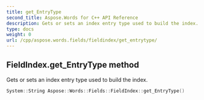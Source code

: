 ```yaml
---
title: get_EntryType
second_title: Aspose.Words for C++ API Reference
description: Gets or sets an index entry type used to build the index. 
type: docs
weight: 0
url: /cpp/aspose.words.fields/fieldindex/get_entrytype/
---
```

## FieldIndex.get_EntryType method


Gets or sets an index entry type used to build the index.

```cpp
System::String Aspose::Words::Fields::FieldIndex::get_EntryType()
```

